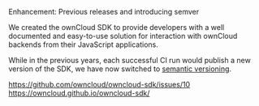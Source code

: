
Enhancement: Previous releases and introducing semver

We created the ownCloud SDK to provide developers with a well documented and easy-to-use solution 
for interaction with ownCloud backends from their JavaScript applications.

While in the previous years, each successful CI run would publish a new version 
of the SDK, we have now switched to [semantic versioning](https://semver.org/).

https://github.com/owncloud/owncloud-sdk/issues/10
https://owncloud.github.io/owncloud-sdk/
